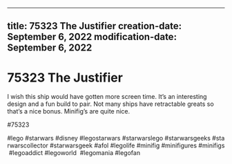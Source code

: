 ----
title: 75323 The Justifier
creation-date: September 6, 2022
modification-date: September 6, 2022
----

# 75323 The Justifier 

I wish this ship would have gotten more screen time. It’s an interesting design and a fun build to pair. Not many ships have retractable greats so that’s a nice bonus. Minifig’s are quite nice. 

#75323 
 

#lego #starwars #disney #legostarwars #starwarslego #starwarsgeeks #starwarscollector #starwarsgeek #afol #legolife #minifig #minifigures #minifigs #legoaddict #legoworld  #legomania #legofan 
  
 
